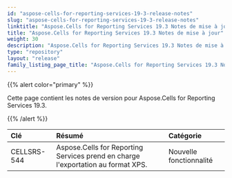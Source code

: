 ```yaml
---
id: "aspose-cells-for-reporting-services-19-3-release-notes"
slug: "aspose-cells-for-reporting-services-19-3-release-notes"
linktitle: "Aspose.Cells for Reporting Services 19.3 Notes de mise à jour"
title: "Aspose.Cells for Reporting Services 19.3 Notes de mise à jour"
weight: 30
description: "Aspose.Cells for Reporting Services 19.3 Notes de mise à jour – the latest updates and fixes."
type: "repository"
layout: "release"
family_listing_page_title: "Aspose.Cells for Reporting Services 19.3 Notes de mise à jour"
---
```

{{% alert color="primary" %}} 

Cette page contient les notes de version pour Aspose.Cells for Reporting Services 19.3.

{{% /alert %}} 

|**Clé**|**Résumé**|**Catégorie**|
|:- |:- |:- |
|CELLSRS-544|Aspose.Cells for Reporting Services prend en charge l'exportation au format XPS.|Nouvelle fonctionnalité|

